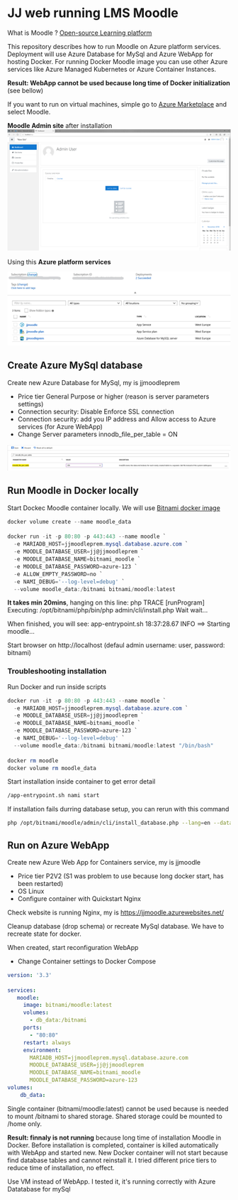 # JJ web running LMS Moodle

What is Moodle ? [Open-source Learning platform](https://moodle.org/)

This repository describes how to run Moodle on Azure platform services. Deployment will use Azure Database for MySql and Azure WebApp for hosting Docker. For running Docker Moodle image you can use other Azure services like Azure Managed Kubernetes or Azure Container Instances.

**Result: WebApp cannot be used because long time of Docker initialization** (see bellow)

If you want to run on virtual machines, simple go to [Azure Marketplace](https://azuremarketplace.microsoft.com/en-us/marketplace/apps/bitnami.moodle?tab=Overview) and select Moodle.

**Moodle Admin site** after installation
![Moodle Admin web](media/moodle-admin.png)

Using this **Azure platform services**

![Azure resources](media/azure-resources.jpg)

## Create Azure MySql database

Create new Azure Database for MySql, my is jjmoodleprem

- Price tier General Purpose or higher (reason is server parameters settings)
- Connection security: Disable Enforce SSL connection
- Connection security: add you IP address and Allow access to Azure services (for Azure WebApp)
- Change Server parameters innodb_file_per_table = ON

![mySql server settings](media/mysql-settings.jpg)

## Run Moodle in Docker locally

Start Dockec Moodle container locally. We will use [Bitnami docker image](https://github.com/bitnami/bitnami-docker-moodle#readme)

```powershell
docker volume create --name moodle_data

docker run -it -p 80:80 -p 443:443 --name moodle `
  -e MARIADB_HOST=jjmoodleprem.mysql.database.azure.com `
  -e MOODLE_DATABASE_USER=jj@jjmoodleprem `
  -e MOODLE_DATABASE_NAME=bitnami_moodle `
  -e MOODLE_DATABASE_PASSWORD=azure-123 `
  -e ALLOW_EMPTY_PASSWORD=no `
  -e NAMI_DEBUG='--log-level=debug' `
  --volume moodle_data:/bitnami bitnami/moodle:latest
```

**It takes min 20mins**, hanging on this line: php     TRACE [runProgram] Executing: /opt/bitnami/php/bin/php admin/cli/install.php
Wait wait...

When finished, you will see: app-entrypoint.sh 18:37:28.67 INFO  ==> Starting moodle...

Start browser on http://localhost (defaul admin username: user, password: bitnami)

### Troubleshooting installation

Run Docker and run inside scripts

```powershell
docker run -it -p 80:80 -p 443:443 --name moodle `
  -e MARIADB_HOST=jjmoodleprem.mysql.database.azure.com `
  -e MOODLE_DATABASE_USER=jj@jjmoodleprem `
  -e MOODLE_DATABASE_NAME=bitnami_moodle `
  -e MOODLE_DATABASE_PASSWORD=azure-123 `
  -e NAMI_DEBUG='--log-level=debug' `
  --volume moodle_data:/bitnami bitnami/moodle:latest "/bin/bash"

docker rm moodle
docker volume rm moodle_data
```

Start installation inside container to get error detail

``` bash
/app-entrypoint.sh nami start
```

If installation fails durring database setup, you can rerun with this command

``` bash
php /opt/bitnami/moodle/admin/cli/install_database.php --lang=en --dataroot=/bitnami/moodle/moodledata --dbtype=mariadb --dbhost=jjmoodleprem.mysql.database.azure.com --dbport=3306 --dbname=bitnami_moodle --dbuser=jj@jjmoodleprem --dbpass=azure-123 --adminuser=user --adminpass=bitnami --adminemail=user@example.com --fullname="New Site" --shortname="New Site" --non-interactive --allow-unstable --agree-license
```

## Run on Azure WebApp

Create new Azure Web App for Containers service, my is jjmoodle

- Price tier P2V2 (S1 was problem to use because long docker start, has been restarted)
- OS Linux
- Configure container with Quickstart Nginx

Check website is running Nginx, my is https://jjmoodle.azurewebsites.net/

Cleanup database (drop schema) or recreate MySql database. We have to recreate state for docker.

When created, start reconfiguration WebApp

- Change Container settings to Docker Compose

```yaml
version: '3.3'

services:
   moodle:
     image: bitnami/moodle:latest
     volumes:
       - db_data:/bitnami
     ports:
       - "80:80"
     restart: always
     environment:
       MARIADB_HOST=jjmoodleprem.mysql.database.azure.com
       MOODLE_DATABASE_USER=jj@jjmoodleprem
       MOODLE_DATABASE_NAME=bitnami_moodle
       MOODLE_DATABASE_PASSWORD=azure-123
volumes:
    db_data:
```

Single container (bitnami/moodle:latest) cannot be used because is needed to mount /bitnami to shared storage. Shared storage could be mounted to /home only.

**Result: finnaly is not running** because long time of installation Moodle in Docker. Before installation is completed, container is killed automatically with WebApp and started new. New Docker container will not start because find database tables and cannot reinstall it. I tried different price tiers to reduce time of installation, no effect.

Use VM instead of WebApp. I tested it, it's running correctly with Azure Datatabase for mySql
